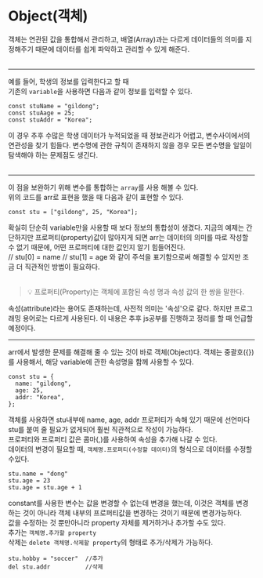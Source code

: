 # Object(객체)
객체는 연관된 값을 통합해서 관리하고, 배열(Array)과는 다르게 데이터들의 의미를 지정해주기 때문에 데이터를 쉽게 파악하고 관리할 수 있게 해준다.<br /><br />

---

예를 들어, 학생의 정보를 입력한다고 할 때 <br />
기존의 `variable`을 사용하면 다음과 같이 정보를 입력할 수 있다.
```
const stuName = "gildong";
const stuAage = 25;
const stuAddr = "Korea";
```
이 경우 추후 수많은 학생 데이터가 누적되었을 때 정보관리가 어렵고, 변수사이에서의 연관성을 찾기 힘들다. 변수명에 관한 규칙이 존재하지 않을 경우 모든 변수명을 일일이 탐색해야 하는 문제점도 생긴다.<br /><br />

---

이 점을 보완하기 위해 변수를 통합하는 `array`를 사용 해볼 수 있다.<br />
위의 코드를 arr로 표현을 했을 때 다음과 같이 표현할 수 있다.
```
const stu = ["gildong", 25, "Korea"];
```
확실히 단순히 variable만을 사용할 때 보다 정보의 통합성이 생겼다. 지금의 예제는 간단하지만 프로퍼티(property)값이 많아지게 되면 arr는 데이터의 의미를 따로 작성할 수 없기 때문에, 어떤 프로퍼티에 대한 값인지 알기 힘들어진다.<br />
// stu\[0] = name
// stu\[1] = age
와 같이 주석을 표기함으로써 해결할 수 있지만 조금 더 직관적인 방법이 필요하다.<br/><br />
> 💡 프로퍼티(Property)는 객체에 포함된 속성 명과 속성 값의 한 쌍을 말한다.<br />

속성(attribute)라는 용어도 존재하는데, 사전적 의미는 '속성'으로 같다. 하지만 프로그래밍 용어로는 다르게 사용된다. 이 내용은 추후 js공부를 진행하고 정리를 할 때 언급할 예정이다.

---

arr에서 발생한 문제를 해결해 줄 수 있는 것이 바로 객체(Object)다.
객체는 중괄호({})를 사용해서, 해당 variable에 관한 속성명을 함께 사용할 수 있다.
```
const stu = {
  name: "gildong",
  age: 25,
  addr: "Korea",
};
```
객체를 사용하면 stu내부에 name, age, addr 프로퍼티가 속해 있기 때문에 선언마다 stu를 붙여 줄 필요가 없게되어 훨씬 직관적으로 작성이 가능하다.<br />
프로퍼티와 프로퍼티 값은 콤마(,)를 사용하여 속성을 추가해 나갈 수 있다.<br />
데이터의 변경이 필요할 때, `객체명.프로퍼티(수정할 데이터)`의 형식으로 데이터를 수정할 수있다.
```
stu.name = "dong"
stu.age = 23
stu.age = stu.age + 1
```
constant를 사용한 변수는 값을 변경할 수 없는데 변경을 했는데, 이것은 객체를 변경하는 것이 아니라 객체 내부의 프로퍼티값을 변경하는 것이기 때문에 변경가능하다. <br />
값을 수정하는 것 뿐만아니라 property 자체를 제거하거나 추가할 수도 있다.<br />
추가는 `객체명.추가할 property`<br />
삭제는 `delete 객체명.삭제할 property`의 형태로 추가/삭제가 가능하다.
```
stu.hobby = "soccer"  //추가
del stu.addr          //삭제
```